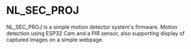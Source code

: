 # NL_SEC_PROJ
NL_SEC_PROJ is a simple motion detector system's firmware. Motion detection using ESP32 Cam and a PIR sensor, also supporting display of captured images on a simple webpage.
